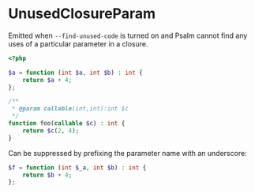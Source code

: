# UnusedClosureParam

Emitted when `--find-unused-code` is turned on and Psalm cannot find any uses of a particular parameter in a closure.

```php
<?php

$a = function (int $a, int $b) : int {
    return $a + 4;
};

/**
 * @param callable(int,int):int $c
 */
function foo(callable $c) : int {
    return $c(2, 4);
}
```

Can be suppressed by prefixing the parameter name with an underscore:

```php
$f = function (int $_a, int $b) : int {
    return $b + 4;
};
```
